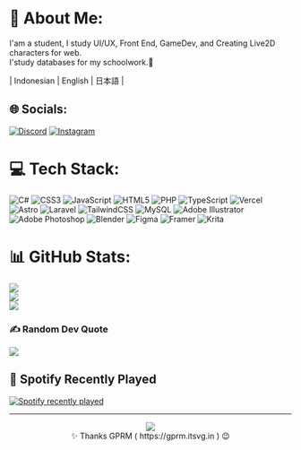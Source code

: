 
# 💫 About Me:
I'am a student, I study UI/UX, Front End, GameDev, and Creating Live2D characters for web.<br>
I'study databases for my schoolwork.📔
<br>

<div>
  | Indonesian | English | 日本語 |
</div>


## 🌐 Socials:
[![Discord](https://img.shields.io/badge/Discord-%237289DA.svg?logo=discord&logoColor=white)](https://discord.gg/https://discord.gg/weNn4wjH) [![Instagram](https://img.shields.io/badge/Instagram-%23E4405F.svg?logo=Instagram&logoColor=white)](https://instagram.com/Kylaria.cmo3) 

# 💻 Tech Stack:
![C#](https://img.shields.io/badge/c%23-%23239120.svg?style=flat&logo=csharp&logoColor=white) ![CSS3](https://img.shields.io/badge/css3-%231572B6.svg?style=flat&logo=css3&logoColor=white) ![JavaScript](https://img.shields.io/badge/javascript-%23323330.svg?style=flat&logo=javascript&logoColor=%23F7DF1E) ![HTML5](https://img.shields.io/badge/html5-%23E34F26.svg?style=flat&logo=html5&logoColor=white) ![PHP](https://img.shields.io/badge/php-%23777BB4.svg?style=flat&logo=php&logoColor=white) ![TypeScript](https://img.shields.io/badge/typescript-%23007ACC.svg?style=flat&logo=typescript&logoColor=white) ![Vercel](https://img.shields.io/badge/vercel-%23000000.svg?style=flat&logo=vercel&logoColor=white) ![Astro](https://img.shields.io/badge/astro-%232C2052.svg?style=flat&logo=astro&logoColor=white) ![Laravel](https://img.shields.io/badge/laravel-%23FF2D20.svg?style=flat&logo=laravel&logoColor=white) ![TailwindCSS](https://img.shields.io/badge/tailwindcss-%2338B2AC.svg?style=flat&logo=tailwind-css&logoColor=white) ![MySQL](https://img.shields.io/badge/mysql-4479A1.svg?style=flat&logo=mysql&logoColor=white) ![Adobe Illustrator](https://img.shields.io/badge/adobe%20illustrator-%23FF9A00.svg?style=flat&logo=adobe%20illustrator&logoColor=white) ![Adobe Photoshop](https://img.shields.io/badge/adobe%20photoshop-%2331A8FF.svg?style=flat&logo=adobe%20photoshop&logoColor=white) ![Blender](https://img.shields.io/badge/blender-%23F5792A.svg?style=flat&logo=blender&logoColor=white) ![Figma](https://img.shields.io/badge/figma-%23F24E1E.svg?style=flat&logo=figma&logoColor=white) ![Framer](https://img.shields.io/badge/Framer-black?style=flat&logo=framer&logoColor=blue) ![Krita](https://img.shields.io/badge/Krita-203759?style=flat&logo=krita&logoColor=EEF37B)
<br>
# 📊 GitHub Stats:
![](https://github-readme-stats.vercel.app/api?username=Kylariaaa&theme=midnight-purple&hide_border=false&include_all_commits=false&count_private=false)<br/>
![](https://github-readme-streak-stats.herokuapp.com/?user=Kylariaaa&theme=midnight-purple&hide_border=false)<br/>
![](https://github-readme-stats.vercel.app/api/top-langs/?username=Kylariaaa&theme=midnight-purple&hide_border=false&include_all_commits=false&count_private=false&layout=compact)

### ✍️ Random Dev Quote
![](https://quotes-github-readme.vercel.app/api?type=vetical&theme=dark)

## 🎼 Spotify Recently Played
  <a href="https://open.spotify.com/user/31h2bsqsqcif4es4vvhk4pl7qjay">
    <img src="https://spotify-recently-played-readme.vercel.app/api?user=31h2bsqsqcif4es4vvhk4pl7qjay&count=5&unique=false" alt="Spotify recently played" />
  </a>    

---

<div align="center">
<a href="https://visitcount.itsvg.in">
  <img src="https://visitcount.itsvg.in/api?id=Kylariaaa&label=Views&color=11&icon=5&pretty=true" />
</a>
<br>
✨ Thanks GPRM ( https://gprm.itsvg.in ) 😉
</div>
